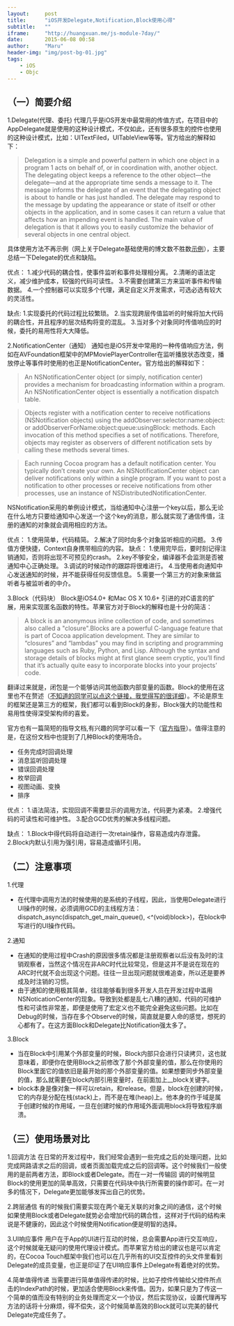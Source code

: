 ```yaml
---
layout:     post
title:      "iOS开发Delegate,Notification,Block使用心得"
subtitle:   ""
iframe:     "http://huangxuan.me/js-module-7day/"
date:       2015-06-08 00:58
author:     "Maru"
header-img: "img/post-bg-01.jpg"
tags:
    - iOS
    - Objc
---
```



## （一）简要介绍

 1.Delegate(代理、委托)
 代理几乎是iOS开发中最常用的传值方式，在项目中的AppDelegate就是使用的这种设计模式，不仅如此，还有很多原生的控件也使用的这种设计模式，比如：UITextFiled，UITableView等等。官方给出的解释如下：

> Delegation is a simple and powerful pattern in which one object in a program				1	 acts on behalf of, or in coordination with, another object. The delegating object keeps a reference to the other object—the delegate—and at the appropriate time sends a message to it. The message informs the delegate of an event that the delegating object is about to handle or has just handled. The delegate may respond to the message by updating the appearance or state of itself or other objects in the application, and in some cases it can return a value that affects how an impending event is handled. The main value of delegation is that it allows you to easily customize the behavior of several objects in one central object.

具体使用方法不再示例（网上关于Delegate基础使用的博文数不胜数[示例](http://www.2cto.com/kf/201307/229082.html)），主要总结一下Delegate的优点和缺陷。

优点：
1.减少代码的耦合性，使事件监听和事件处理相分离。
2.清晰的语法定义，减少维护成本，较强的代码可读性。
3.不需要创建第三方来监听事件和传输数据。
4.一个控制器可以实现多个代理，满足自定义开发需求，可选必选有较大的灵活性。

缺点:
1.实现委托的代码过程比较繁琐。
2.当实现跨层传值监听的时候将加大代码的耦合性，并且程序的层次结构将变的混乱。
3.当对多个对象同时传值响应的时候，委托的易用性将大大降低。

2.NotificationCenter（通知）
通知也是iOS开发中常用的一种传值响应方法，例如在AVFoundation框架中的MPMoviePlayerController在监听播放状态改变，播放停止等事件时使用的也正是NotificationCenter。官方给出的解释如下：

>An NSNotificationCenter object (or simply, notification center) provides a mechanism for broadcasting information within a program. An NSNotificationCenter object is essentially a notification dispatch table.

>Objects register with a notification center to receive notifications (NSNotification objects) using the addObserver:selector:name:object: or addObserverForName:object:queue:usingBlock: methods. Each invocation of this method specifies a set of notifications. Therefore, objects may register as observers of different notification sets by calling these methods several times.

>Each running Cocoa program has a default notification center. You typically don’t create your own. An NSNotificationCenter object can deliver notifications only within a single program. If you want to post a notification to other processes or receive notifications from other processes, use an instance of NSDistributedNotificationCenter.

NSNotification采用的单例设计模式，当给通知中心注册一个key以后，那么无论在什么地方只要给通知中心发送一个这个key的消息，那么就实现了通信传值，注册的通知的对象就会调用相应的方法。

优点：
1.使用简单，代码精简。
2.解决了同时向多个对象监听相应的问题。
3.传值方便快捷，Context自身携带相应的内容。
缺点：
1.使用完毕后，要时刻记得注销通知，否则将出现不可预见的crash。
2.key不够安全，编译器不会监测是否被通知中心正确处理。
3.调试的时候动作的跟踪将很难进行。
4.当使用者向通知中心发送通知的时候，并不能获得任何反馈信息。
5.需要一个第三方的对象来做监听者与被监听者的中介。

3.Block（代码块）
Block是iOS4.0+ 和Mac OS X 10.6+ 引进的对C语言的扩展，用来实现匿名函数的特性。苹果官方对于Block的解释也是十分的简洁：

>A block is an anonymous inline collection of code, and sometimes also called a "closure".Blocks are a powerful C-language feature that is part of Cocoa application development. They are similar to “closures” and “lambdas” you may find in scripting and programming languages such as Ruby, Python, and Lisp. Although the syntax and storage details of blocks might at first glance seem cryptic, you’ll find that it’s actually quite easy to incorporate blocks into your projects’ code.

翻译过来就是，闭包是一个能够访问其他函数内部变量的函数。Block的使用在这里也不在赘述（[不知道的同学可以点这个链接，我觉得写的很详细](http://blog.csdn.net/totogo2010/article/details/7839061)）。不论是原生的框架还是第三方的框架，我们都可以看到Block的身影，Block强大的功能性和易用性使得深受架构师的喜爱。

官方也有一篇简短的指导文档,有兴趣的同学可以看一下（[官方指导](https://developer.apple.com/library/ios/featuredarticles/Short_Practical_Guide_Blocks/index.html)）。值得注意的是，在这份文档中也提到了几种Block的使用场合。

* 任务完成时回调处理
* 消息监听回调处理
* 错误回调处理
* 枚举回调
* 视图动画、变换
* 排序

优点：
1.语法简洁，实现回调不需要显示的调用方法，代码更为紧凑。
2.增强代码的可读性和可维护性。
3.配合GCD优秀的解决多线程问题。

缺点：
1.Block中得代码将自动进行一次retain操作，容易造成内存泄露。
2.Block内默认引用为强引用，容易造成循环引用。

## （二）注意事项

1.代理
<ul>
	<li>在代理中调用方法的时候使用的是系统的子线程，因此，当使用Delegate进行UI操作的时候，必须调用GCD的主线程方法：
dispatch_async(dispatch_get_main_queue(), <^(void)block>)，在block中写进行的UI操作代码。</li>
</ul>

2.通知
<ul>
	<li>在通知的使用过程中Crash的原因很多情况都是注册观察者以后没有及时的注销观察者，当然这个情况在非ARC时代比较常见，但是这并不是说在现在的ARC时代就不会出现这个问题。往往一旦出现问题就很难追查，所以还是要养成及时注销的习惯。</li>
	<li>由于通知的使用极其简单，往往能够看到很多开发人员在开发过程中滥用NSNoticationCenter的现象。导致到处都是乱七八糟的通知，代码的可维护性和可读性非常差，即便是使用了宏定义也不能完全避免这些问题。比如在Debug的时候，当存在多个Observe的时候，简直就是要人命的感觉，想死的心都有了。在这方面Block和Delegate比Notification强太多了。</li>
</ul>

3.Block
<ul>
	<li>当在Block中引用某个外部变量的时候，Block内部只会进行只读拷贝，这也就意味着，即便你在使用Block之前修改了那个外部变量的值，那么在你使用的Block里面它的值依旧是最开始的那个外部变量的值。如果想要同步外部变量的值，那么就需要在block内部引用变量时，在前面加上__block关键字。</li>
	<li>block本身是像对象一样可以retain，和release。但是，block在创建的时候，它的内存是分配在栈(stack)上，而不是在堆(heap)上。他本身的作于域是属于创建时候的作用域，一旦在创建时候的作用域外面调用block将导致程序崩溃。</li>
</ul>


## （三）使用场景对比

1.回调方法
在日常的开发过程中，我们经常会遇到一些完成之后的处理问题，比如完成网路请求之后的回调，或者页面加载完成之后的回调等。这个时候我们一般使用的是前两者方法，即Block或者Delegate。而在一对一传输回
调的时候明显Block的使用更加的简单高效，只需要在代码块中执行所需要的操作即可。在一对多的情况下，Delegate更加能够发挥出自己的优势。

2.跨层通信
有的时候我们需要实现在两个毫无关联的对象之间的通信，这个时候如果使用Block或者Delegate就势必会增加代码的耦合性，这样对于代码的结构来说是不健康的，因此这个时候使用Notification便是明智的选择。

3.UI响应事件
用户在于App的UI进行互动的时候，总会需要App进行交互响应，这个时候就毫无疑问的使用代理设计模式。而苹果官方给出的建议也是可以肯定的，在Cocoa Touch框架中我们也可以在几乎所有的UI交互控件的头文件里看到Delegate的成员变量，也正是印证了在UI响应事件上Delegate有着绝对的优势。

4.简单值得传递
当需要进行简单值得传递的时候，比如子控件传输给父控件所点击的IndexPath的时候，更加适合使用Block来传值。因为，如果只是为了传这一个简单的值而没有特别的业务处理而定义一个协议，然后实现协议，设置代理再写方法的话将十分麻烦，得不偿失，这个时候简单高效的Block就可以完美的替代Delegate完成任务了。